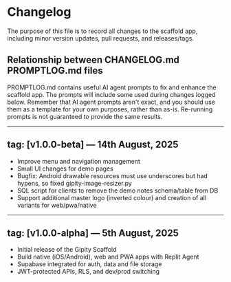# Changelog

The purpose of this file is to record all changes to the scaffold app, including minor version updates, pull requests, and releases/tags.

## Relationship between CHANGELOG.md PROMPTLOG.md files
PROMPTLOG.md contains useful AI agent prompts to fix and enhance the scaffold app. The prompts will include some used during changes logged below. Remember that AI agent prompts aren't exact, and you should use them as a template for your own purposes, rather than as-is. Re-running prompts is not guaranteed to provide the same results.

---

## tag: [v1.0.0-beta] — 14th August, 2025
- Improve menu and navigation management
- Small UI changes for demo pages
- Bugfix: Android drawable resources must use underscores but had hypens, so fixed gipity-image-resizer.py
- SQL script for clients to remove the demo notes schema/table from DB
- Support additional master logo (inverted colour) and creation of all variants for web/pwa/native

---

## tag: [v1.0.0-alpha] — 5th August, 2025
- Initial release of the Gipity Scaffold
- Build native (iOS/Android), web and PWA apps with Replit Agent
- Supabase integrated for auth, data and file storage
- JWT-protected APIs, RLS, and dev/prod switching